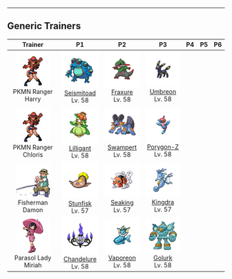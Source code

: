 ---

## Generic Trainers</h3>

| Trainer | P1 | P2 | P3 | P4 | P5 | P6 |
|:-------:|:--:|:--:|:--:|:--:|:--:|:--:|
| ![PKMN Ranger Harry](../../assets/trainers/pkmn_ranger.png)<br>PKMN Ranger Harry | ![Seismitoad](../../assets/sprites/seismitoad/front.png)<br>[Seismitoad](../../pokemon/seismitoad.wild_md/)<br>Lv. 58 | ![Fraxure](../../assets/sprites/fraxure/front.png)<br>[Fraxure](../../pokemon/fraxure.wild_md/)<br>Lv. 58 | ![Umbreon](../../assets/sprites/umbreon/front.png)<br>[Umbreon](../../pokemon/umbreon.wild_md/)<br>Lv. 58 |
| ![PKMN Ranger Chloris](../../assets/trainers/pkmn_ranger.png)<br>PKMN Ranger Chloris | ![Lilligant](../../assets/sprites/lilligant/front.png)<br>[Lilligant](../../pokemon/lilligant.wild_md/)<br>Lv. 58 | ![Swampert](../../assets/sprites/swampert/front.png)<br>[Swampert](../../pokemon/swampert.wild_md/)<br>Lv. 58 | ![Porygon-Z](../../assets/sprites/porygon-z/front.png)<br>[Porygon-Z](../../pokemon/porygon-z.wild_md/)<br>Lv. 58 |
| ![Fisherman Damon](../../assets/trainers/fisherman.png)<br>Fisherman Damon | ![Stunfisk](../../assets/sprites/stunfisk/front.png)<br>[Stunfisk](../../pokemon/stunfisk.wild_md/)<br>Lv. 57 | ![Seaking](../../assets/sprites/seaking/front.png)<br>[Seaking](../../pokemon/seaking.wild_md/)<br>Lv. 57 | ![Kingdra](../../assets/sprites/kingdra/front.png)<br>[Kingdra](../../pokemon/kingdra.wild_md/)<br>Lv. 57 |
| ![Parasol Lady Miriah](../../assets/trainers/parasol_lady.png)<br>Parasol Lady Miriah | ![Chandelure](../../assets/sprites/chandelure/front.png)<br>[Chandelure](../../pokemon/chandelure.wild_md/)<br>Lv. 58 | ![Vaporeon](../../assets/sprites/vaporeon/front.png)<br>[Vaporeon](../../pokemon/vaporeon.wild_md/)<br>Lv. 58 | ![Golurk](../../assets/sprites/golurk/front.png)<br>[Golurk](../../pokemon/golurk.wild_md/)<br>Lv. 58 |

